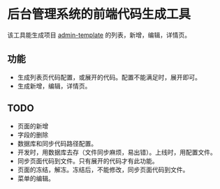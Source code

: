 # 后台管理系统的前端代码生成工具
该工具能生成项目 [admin-template](https://github.com/iamjoel/admin-template) 的列表，新增，编辑，详情页。  

## 功能
* 生成列表页代码配置，或展开的代码。配置不能满足时，展开即可。
* 生成新增，编辑，详情页。

## TODO
* 页面的新增
* 字段的删除
* 数据库和同步代码路径配置。
* 开发时，用数据库去存（文件同步麻烦，易出错）。上线时，用配置文件。
* 同步页面代码到文件。只有展开的代码才有此功能。
* 页面的冻结，解冻。冻结后，不能修改，同步页面代码到文件。
* 菜单的编辑。
















